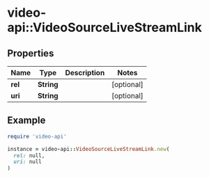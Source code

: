 # video-api::VideoSourceLiveStreamLink

## Properties

| Name | Type | Description | Notes |
| ---- | ---- | ----------- | ----- |
| **rel** | **String** |  | [optional] |
| **uri** | **String** |  | [optional] |

## Example

```ruby
require 'video-api'

instance = video-api::VideoSourceLiveStreamLink.new(
  rel: null,
  uri: null
)
```

